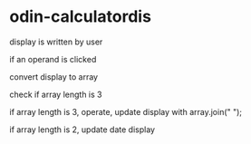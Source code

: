 # odin-calculatordis

display is written by user

if an operand is clicked

convert display to array

check if array length is 3

if array length is 3, operate, update display with array.join(" ");

if array length is 2, update date display
